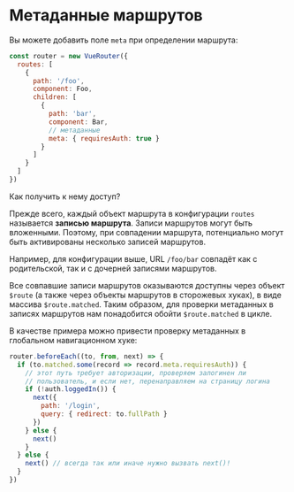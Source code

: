 # Метаданные маршрутов

Вы можете добавить поле `meta` при определении маршрута:

```js
const router = new VueRouter({
  routes: [
    {
      path: '/foo',
      component: Foo,
      children: [
        {
          path: 'bar',
          component: Bar,
          // метаданные
          meta: { requiresAuth: true }
        }
      ]
    }
  ]
})
```

Как получить к нему доступ?

Прежде всего, каждый объект маршрута в конфигурации `routes` называется **записью маршрута**. Записи маршрутов могут быть вложенными. Поэтому, при совпадении маршрута, потенциально могут быть активированы несколько записей маршрутов.

Например, для конфигурации выше, URL `/foo/bar` совпадёт как с родительской, так и с дочерней записями маршрутов.

Все совпавшие записи маршрутов оказываются доступны через объект `$route` (а также через объекты маршрутов в сторожевых хуках), в виде массива `$route.matched`. Таким образом, для проверки метаданных в записях маршрутов нам понадобится обойти `$route.matched` в цикле.

В качестве примера можно привести проверку метаданных в глобальном навигационном хуке:

```js
router.beforeEach((to, from, next) => {
  if (to.matched.some(record => record.meta.requiresAuth)) {
    // этот путь требует авторизации, проверяем залогинен ли
    // пользователь, и если нет, перенаправляем на страницу логина
    if (!auth.loggedIn()) {
      next({
        path: '/login',
        query: { redirect: to.fullPath }
      })
    } else {
      next()
    }
  } else {
    next() // всегда так или иначе нужно вызвать next()!
  }
})
```
